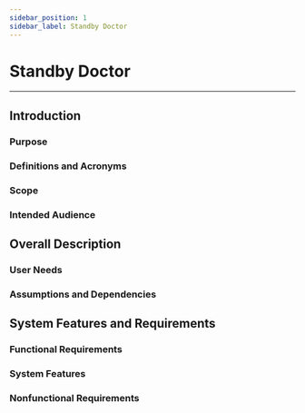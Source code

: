 ```yaml
---
sidebar_position: 1
sidebar_label: Standby Doctor
---
```

# Standby Doctor

- - -

## Introduction

### Purpose

### Definitions and Acronyms

### Scope

### Intended Audience

## Overall Description

### User Needs

### Assumptions and Dependencies

## System Features and Requirements

### Functional Requirements

### System Features

### Nonfunctional Requirements
